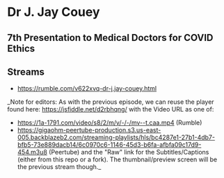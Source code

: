 # Dr J. Jay Couey
## 7th Presentation to Medical Doctors for COVID Ethics

## Streams
- https://rumble.com/v622xvq-dr-j.jay-couey.html 

_Note for editors: As with the previous episode, we can reuse the player found here: https://jsfiddle.net/d2rbhqng/ with the Video URL as one of: 
- https://1a-1791.com/video/s8/2/m/v/-/-/mv--t.caa.mp4 (Rumble)
- https://gigaohm-peertube-production.s3.us-east-005.backblazeb2.com/streaming-playlists/hls/bc4287e1-27b1-4db7-bfb5-73e889dacb14/6c0970c6-1146-45d3-b6fa-afbfa09c17d9-454.m3u8 (Peertube)
and the "Raw" link for the Subtitles/Captions (either from this repo or a fork). The thumbnail/preview screen will be the previous stream though._

